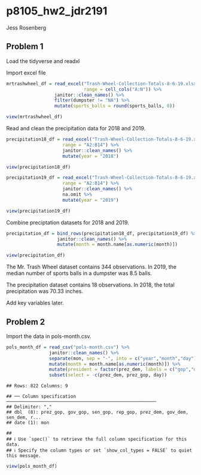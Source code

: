 p8105\_hw2\_jdr2191
================
Jess Rosenberg

## Problem 1

Load the tidyverse and readxl

Import excel file

``` r
mrtrashwheel_df = read_excel("Trash-Wheel-Collection-Totals-8-6-19.xlsx", sheet = "Mr. Trash Wheel",
                             range = cell_cols("A:N")) %>%
                  janitor::clean_names() %>%
                  filter(dumpster != "NA") %>%
                  mutate(sports_balls = round(sports_balls, 0))

view(mrtrashwheel_df)
```

Read and clean the precipitation data for 2018 and 2019.

``` r
precipitation18_df = read_excel("Trash-Wheel-Collection-Totals-8-6-19.xlsx",sheet = "2018 Precipitation",
                     range = "A2:B14") %>%
                     janitor::clean_names() %>%
                     mutate(year = "2018")

view(precipitation18_df)

precipitation19_df = read_excel("Trash-Wheel-Collection-Totals-8-6-19.xlsx",sheet = "2019 Precipitation",
                     range = "A2:B14") %>%
                     janitor::clean_names() %>%
                     na.omit %>%
                     mutate(year = "2019") 

view(precipitation19_df)
```

Combine preciptation datasets for 2018 and 2019.

``` r
precipitation_df = bind_rows(precipitation18_df, precipitation19_df) %>%
                   janitor::clean_names() %>%
                   mutate(month = month.name[as.numeric(month)])

view(precipitation_df)
```

The Mr. Trash Wheel dataset contains 344 observations. In 2019, the
median number of sports balls in a dumpster was 8.5 balls.

The precipitation dataset contains 18 observations. In 2018, the total
precipitation was 70.33 inches.

Add key variables later.

## Problem 2

Import the data in pols-month.csv.

``` r
pols_month_df = read_csv("pols-month.csv") %>%
                janitor::clean_names() %>%
                separate(mon, sep = "-", into = c("year","month","day"), convert = TRUE) %>%
                mutate(month = month.name[as.numeric(month)]) %>%
                mutate(president = factor(prez_dem, labels = c("gop","dem"))) %>%
                subset(select = -c(prez_dem, prez_gop, day))
```

    ## Rows: 822 Columns: 9

    ## ── Column specification ────────────────────────────────────────────────────────
    ## Delimiter: ","
    ## dbl  (8): prez_gop, gov_gop, sen_gop, rep_gop, prez_dem, gov_dem, sen_dem, r...
    ## date (1): mon

    ## 
    ## ℹ Use `spec()` to retrieve the full column specification for this data.
    ## ℹ Specify the column types or set `show_col_types = FALSE` to quiet this message.

``` r
view(pols_month_df)
```
